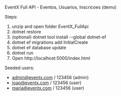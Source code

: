 EventX Full API - Eventos, Usuarios, Inscricoes (demo)

Steps:
1. unzip and open folder EventX_FullApi
2. dotnet restore
3. (optional) dotnet tool install --global dotnet-ef
4. dotnet ef migrations add InitialCreate
5. dotnet ef database update
6. dotnet run
7. Open http://localhost:5000/index.html

Seeded users:
- admin@eventx.com / 123456 (admin)
- joao@eventx.com / 123456 (user)
- maria@eventx.com / 123456 (user)

